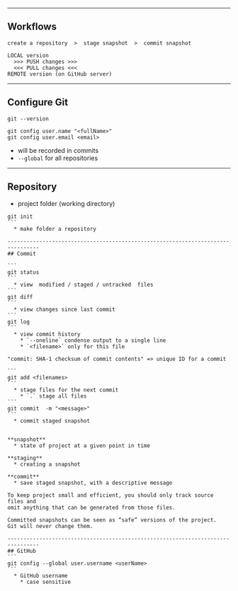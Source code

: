 --------------------------------------------------------------------------------
## Workflows
```
create a repository  >  stage snapshot  >  commit snapshot
```
```
LOCAL version 
  >>> PUSH changes >>> 
  <<< PULL changes <<< 
REMOTE version (on GitHub server)
```

--------------------------------------------------------------------------------
## Configure Git
```
git --version
```
```
git config user.name "<fullName>"
git config user.email <email>
```
  * will be recorded in commits
  * `--global` for all repositories
  
--------------------------------------------------------------------------------
## Repository

* project folder (working directory)
 
````
git init
```
  * make folder a repository
  
--------------------------------------------------------------------------------
## Commit

```
git status
```
  * view  modified / staged / untracked  files 
```
git diff
```
  * view changes since last commit
```
git log  
```
  * view commit history
    * `--oneline` condense output to a single line
    * `<filename>` only for this file

"commit: SHA-1 checksum of commit contents" => unique ID for a commit  

```
git add <filenames>
```
  * stage files for the next commit
    * `.` stage all files
```
git commit  -m "<message>"
```
  * commit staged snapshot


**snapshot**
  * state of project at a given point in time

**staging**
  * creating a snapshot 

**commit**
  * save staged snapshot, with a descriptive message

To keep project small and efficient, you should only track source files and 
omit anything that can be generated from those files.

Committed snapshots can be seen as “safe” versions of the project. 
Git will never change them. 

--------------------------------------------------------------------------------
## GitHub
```
git config --global user.username <userName>
```
  * GitHub username
    * case sensitive
